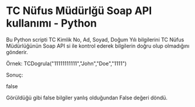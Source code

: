 # TC Nüfus Müdürlğü Soap API kullanımı - Python

Bu Python scripti TC Kimlik No, Ad, Soyad, Doğum Yılı bilgilerini TC Nüfus Müdürlüğünün Soap API si ile kontrol ederek bilgilerin doğru olup olmadığını gönderir.


Örnek:
TCDogrula("11111111111","John","Doe","1111")

Sonuç:
<?xml version="1.0" encoding="utf-8"?><soap:Envelope xmlns:soap="http://www.w3.org/2003/05/soap-envelope" xmlns:xsi="http://www.w3.org/2001/XMLSchema-instance" xmlns:xsd="http://www.w3.org/2001/XMLSchema"><soap:Body><TCKimlikNoDogrulaResponse xmlns="http://tckimlik.nvi.gov.tr/WS"><TCKimlikNoDogrulaResult>false</TCKimlikNoDogrulaResult></TCKimlikNoDogrulaResponse></soap:Body></soap:Envelope>

Görüldüğü gibi <TCKimlikNoDogrulaResult>false</TCKimlikNoDogrulaResult> bilgiler yanlış olduğundan False değeri döndü.
